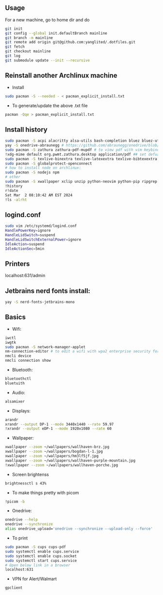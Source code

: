 ## Usage
For a new machine, go to home dir and do
```bash
git init
git config --global init.defaultBranch mainline
git branch -m mainline
git remote add origin git@github.com:yanglited/.dotfiles.git
git fetch
git checkout mainline
git log
git submodule update --init --recursive
```
## Reinstall another Archlinux machine
- Install
```bash
sudo pacman -S --needed - < pacman_explicit_install.txt
```
- To generate/update the above .txt file
```bash
pacman -Qqe > pacman_explicit_install.txt
```

## Install history
```bash
sudo pacman -S acpi alacritty alsa-utils bash-completion bluez bluez-utils brightnessctl cmatrix d-feet dmenu docker docker-compose feh flameshot gimp  kitty less lua man-db mesa-utils ncdu btop htop neofetch neovim openssh firefox picom pulseaudio python-dbus-next python-iwlib python-neovim python-pip python-psutil qtile ranger pdfarranger ripgrep fd unzip git fzf cmake npm unzip rofi tldr tmux tree ttf-jetbrains-mono-nerd wget xclip xorg-xrandr  xwallpaper
yay -S onedrive-abraunegg # https://github.com/abraunegg/onedrive/blob/master/docs/INSTALL.md, https://abraunegg.github.io/
sudo pacman -S zathura zathura-pdf-mupdf # to view pdf with vim keybinds
!xdg-mime default org.pwmt.zathura.desktop application/pdf ## set defualt application to open pdf
sudo pacman -S texlive-binextra texlive-latexextra texlive-bibtexextra biber xdotool
sudo pacman -S globalprotect-openconnect
# how to install node on archlinux:
sudo pacman -S nodejs npm
# other
sudo pacman -S xwallpaper xclip unzip python-neovim python-pip ripgrep fd fzf cmake tree-sitter brightnessctl bluez bluez-utils bash-completion ttf-jetbrains-mono-nerd picom xrandr arandr rofi
!history
r!date
Sat Mar  2 08:10:42 AM EST 2024
!ls -alrht
```


## logind.conf
```bash
sudo vim /etc/systemd/logind.conf
HandlePowerKey=ignore
HandleLidSwitch=suspend
HandleLidSwitchExternalPower=ignore
IdleAction=suspend
IdleActionSec=5min
```

## Printers
localhost:631/admin


## Jetbrains nerd fonts install:
```bash
yay -S nerd-fonts-jetbrains-mono
```


## Basics
- Wifi:
```bash
iwctl
iwgtk
sudo pacman -S network-manager-applet
nm-connection-editor # to edit a wifi with wpa2 enterprise security for example
nmcli device
nmcli connection show
```
- Bluetooth:
```bash
bluetoothctl
bluetuith
```
- Audio:
```bash
alsamixer
```
- Displays:
```bash
arandr
xrandr --output DP-1 --mode 3440x1440 --rate 59.97
!xrandr --output eDP-1 --mode 1920x1080 --rate 60

```
- Wallpaper:
```bash
xwallpaper --zoom ~/wallpapers/wallhaven-brz.jpg
xwallpaper --zoom ~/wallpapers/bogdan-l-1.jpg
xwallpaper --zoom ~/wallpapers/hm3lf5jf.jpg
xwallpaper --zoom ~/wallpapers/wallhaven-purple-mountain.jpg
!xwallpaper --zoom ~/wallpapers/wallhaven-porche.jpg
```
- Screen brightenss
```bash
brightnessctl s 43%
```
- To make things pretty with picom
```bash
!picom -b
```
- Onedrive:
```bash
onedrive --help
onedrive --synchronize
alias onedrive_upload='onedrive --synchronize --upload-only --force'
```
- To print
```bash
sudo pacman -S cups cups-pdf
sudo systemctl enable cups.service
sudo systemctl enable cups.socket
sudo systemctl start cups.service
# Open below link in a browser
localhost:631
```
- VPN for Alert/Walmart
```bash
gpclient
```

